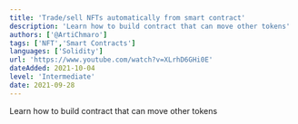 ```yaml
---
title: 'Trade/sell NFTs automatically from smart contract'
description: 'Learn how to build contract that can move other tokens'
authors: ['@ArtiChmaro']
tags: ['NFT','Smart Contracts']
languages: ['Solidity']
url: 'https://www.youtube.com/watch?v=XLrhD6GHi0E'
dateAdded: 2021-10-04
level: 'Intermediate'
date: 2021-09-28
---
```


Learn how to build contract that can move other tokens